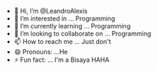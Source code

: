- 👋 Hi, I’m @LeandroAlexis
- 👀 I’m interested in ... Programming 
- 🌱 I’m currently learning ... Programming 
- 💞️ I’m looking to collaborate on ... Programming 
- 📫 How to reach me ... Just don't 
- 😄 Pronouns: ...He
- ⚡ Fun fact: ... I'm a Bisaya HAHA 

<!---
LeandroAlexis/LeandroAlexis is a ✨ special ✨ repository because its `README.md` (this file) appears on your GitHub profile.
You can click the Preview link to take a look at your changes.
--->
